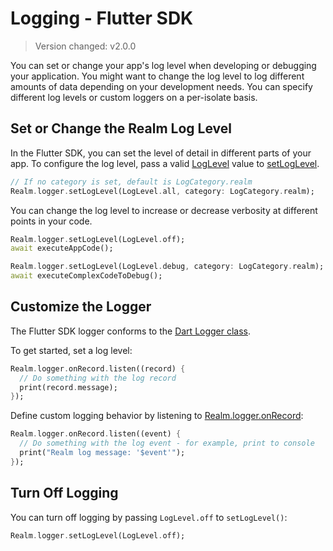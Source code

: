 # Logging - Flutter SDK
> Version changed: v2.0.0

You can set or change your app's log level when developing or debugging
your application. You might want to change the log level to log different
amounts of data depending on your development needs. You can specify
different log levels or custom loggers on a per-isolate basis.

## Set or Change the Realm Log Level
In the Flutter SDK, you can set the level of detail in different parts of
your app. To configure the log level, pass a valid
[LogLevel](https://pub.dev/documentation/realm/latest/realm/LogLevel.html) value to
[setLogLevel](https://pub.dev/documentation/realm/latest/realm/RealmLogger/setLogLevel.html).

```dart
// If no category is set, default is LogCategory.realm
Realm.logger.setLogLevel(LogLevel.all, category: LogCategory.realm);
```

You can change the log level to increase or decrease verbosity at different
points in your code.

```dart
Realm.logger.setLogLevel(LogLevel.off);
await executeAppCode();

Realm.logger.setLogLevel(LogLevel.debug, category: LogCategory.realm);
await executeComplexCodeToDebug();
```

## Customize the Logger
The Flutter SDK logger conforms to the [Dart Logger class](https://pub.dev/documentation/logging/latest/logging/Logger-class.html).

To get started, set a log level:

```dart
Realm.logger.onRecord.listen((record) {
  // Do something with the log record
  print(record.message);
});
```

Define custom logging behavior by listening to [Realm.logger.onRecord](https://pub.dev/documentation/realm/latest/realm/RealmLogger/onRecord.html):

```dart
Realm.logger.onRecord.listen((event) {
  // Do something with the log event - for example, print to console
  print("Realm log message: '$event'");
});
```

## Turn Off Logging
You can turn off logging by passing `LogLevel.off` to `setLogLevel()`:

```dart
Realm.logger.setLogLevel(LogLevel.off);
```
